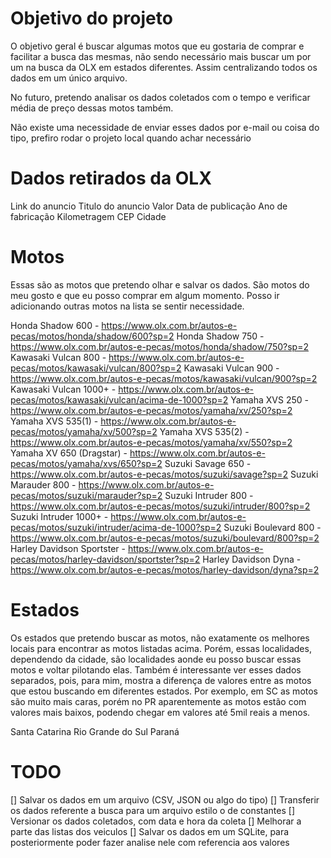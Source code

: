 # Objetivo do projeto

O objetivo geral é buscar algumas motos que eu gostaria de comprar e facilitar a busca das mesmas, não sendo necessário mais buscar um por um na busca da OLX em estados diferentes. Assim centralizando todos os dados em um único arquivo.

No futuro, pretendo analisar os dados coletados com o tempo e verificar média de preço dessas motos também.

Não existe uma necessidade de enviar esses dados por e-mail ou coisa do tipo, prefiro rodar o projeto local quando achar necessário

# Dados retirados da OLX

Link do anuncio
Titulo do anuncio
Valor
Data de publicação
Ano de fabricação
Kilometragem
CEP
Cidade

# Motos

Essas são as motos que pretendo olhar e salvar os dados. São motos do meu gosto e que eu posso comprar em algum momento. Posso ir adicionando outras motos na lista se sentir necessidade.

Honda Shadow 600 - https://www.olx.com.br/autos-e-pecas/motos/honda/shadow/600?sp=2
Honda Shadow 750 - https://www.olx.com.br/autos-e-pecas/motos/honda/shadow/750?sp=2
Kawasaki Vulcan 800 - https://www.olx.com.br/autos-e-pecas/motos/kawasaki/vulcan/800?sp=2
Kawasaki Vulcan 900 - https://www.olx.com.br/autos-e-pecas/motos/kawasaki/vulcan/900?sp=2
Kawasaki Vulcan 1000+ - https://www.olx.com.br/autos-e-pecas/motos/kawasaki/vulcan/acima-de-1000?sp=2
Yamaha XVS 250 - https://www.olx.com.br/autos-e-pecas/motos/yamaha/xv/250?sp=2
Yamaha XVS 535(1) - https://www.olx.com.br/autos-e-pecas/motos/yamaha/xv/500?sp=2
Yamaha XVS 535(2) - https://www.olx.com.br/autos-e-pecas/motos/yamaha/xv/550?sp=2
Yamaha XV 650 (Dragstar) - https://www.olx.com.br/autos-e-pecas/motos/yamaha/xvs/650?sp=2
Suzuki Savage 650 - https://www.olx.com.br/autos-e-pecas/motos/suzuki/savage?sp=2
Suzuki Marauder 800 - https://www.olx.com.br/autos-e-pecas/motos/suzuki/marauder?sp=2
Suzuki Intruder 800 - https://www.olx.com.br/autos-e-pecas/motos/suzuki/intruder/800?sp=2
Suzuki Intruder 1000+ - https://www.olx.com.br/autos-e-pecas/motos/suzuki/intruder/acima-de-1000?sp=2
Suzuki Boulevard 800 - https://www.olx.com.br/autos-e-pecas/motos/suzuki/boulevard/800?sp=2
Harley Davidson Sportster - https://www.olx.com.br/autos-e-pecas/motos/harley-davidson/sportster?sp=2
Harley Davidson Dyna - https://www.olx.com.br/autos-e-pecas/motos/harley-davidson/dyna?sp=2

# Estados

Os estados que pretendo buscar as motos, não exatamente os melhores locais para encontrar as motos listadas acima. Porém, essas localidades, dependendo da cidade, são localidades aonde eu posso buscar essas motos e voltar pilotando elas. Também é interessante ver esses dados separados, pois, para mim, mostra a diferença de valores entre as motos que estou buscando em diferentes estados. Por exemplo, em SC as motos são muito mais caras, porém no PR aparentemente as motos estão com valores mais baixos, podendo chegar em valores até 5mil reais a menos.

Santa Catarina
Rio Grande do Sul
Paraná

# TODO

[] Salvar os dados em um arquivo (CSV, JSON ou algo do tipo)
[] Transferir os dados referente a busca para um arquivo estilo o de constantes
[] Versionar os dados coletados, com data e hora da coleta
[] Melhorar a parte das listas dos veiculos
[] Salvar os dados em um SQLite, para posteriormente poder fazer analise nele com referencia aos valores